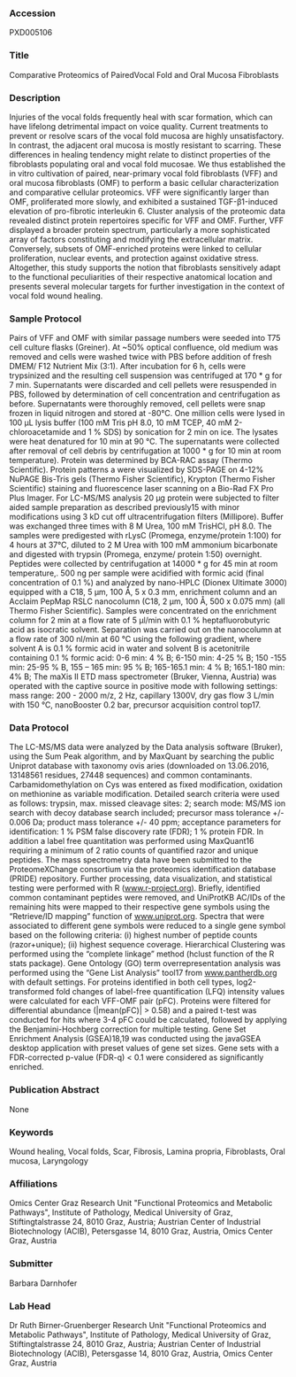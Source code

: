 ### Accession
PXD005106

### Title
Comparative Proteomics of PairedVocal Fold and Oral Mucosa Fibroblasts

### Description
Injuries of the vocal folds frequently heal with scar formation, which can have lifelong detrimental impact on voice quality. Current treatments to prevent or resolve scars of the vocal fold mucosa are highly unsatisfactory. In contrast, the adjacent oral mucosa is mostly resistant to scarring. These differences in healing tendency might relate to distinct properties of the fibroblasts populating oral and vocal fold mucosae. We thus established the in vitro cultivation of paired, near-primary vocal fold fibroblasts (VFF) and oral mucosa fibroblasts (OMF) to perform a basic cellular characterization and comparative cellular proteomics. VFF were significantly larger than OMF, proliferated more slowly, and exhibited a sustained TGF-β1-induced elevation of pro-fibrotic interleukin 6. Cluster analysis of the proteomic data revealed distinct protein repertoires specific for VFF and OMF. Further, VFF displayed a broader protein spectrum, particularly a more sophisticated array of factors constituting and modifying the extracellular matrix. Conversely, subsets of OMF-enriched proteins were linked to cellular proliferation, nuclear events, and protection against oxidative stress. Altogether, this study supports the notion that fibroblasts sensitively adapt to the functional peculiarities of their respective anatomical location and presents several molecular targets for further investigation in the context of vocal fold wound healing.

### Sample Protocol
Pairs of VFF and OMF with similar passage numbers were seeded into T75 cell culture flasks (Greiner). At ~50% optical confluence, old medium was removed and cells were washed twice with PBS before addition of fresh DMEM/ F12 Nutrient Mix (3:1). After incubation for 6 h, cells were trypsinized and the resulting cell suspension was centrifuged at 170 * g for 7 min. Supernatants were discarded and cell pellets were resuspended in PBS, followed by determination of cell concentration and centrifugation as before. Supernatants were thoroughly removed, cell pellets were snap frozen in liquid nitrogen and stored at -80°C. One million cells were lysed in 100 µL lysis buffer (100 mM Tris pH 8.0, 10 mM TCEP, 40 mM 2-chloroacetamide and 1 % SDS) by sonication for 2 min on ice. The lysates were heat denatured for 10 min at 90 °C. The supernatants were collected after removal of cell debris by centrifugation at 1000 * g for 10 min at room temperature). Protein was determined by BCA-RAC assay (Thermo Scientific). Protein patterns a were visualized by SDS-PAGE on 4-12% NuPAGE Bis-Tris gels (Thermo Fisher Scientific), Krypton (Thermo Fisher Scientific) staining and fluorescence laser scanning on a Bio-Rad FX Pro Plus Imager. For LC-MS/MS analysis 20 µg protein were subjected to filter aided sample preparation as described previously15 with minor modifications using 3 kD cut off ultracentrifugation filters (Millipore). Buffer was exchanged three times with 8 M Urea, 100 mM TrisHCl, pH 8.0. The samples were predigested with rLysC (Promega, enzyme/protein 1:100) for 4 hours at 37°C, diluted to 2 M Urea with 100 mM ammonium bicarbonate and digested with trypsin (Promega, enzyme/ protein 1:50) overnight. Peptides were collected by centrifugation at 14000 * g for 45 min at room temperature,. 500 ng per sample were acidified with formic acid (final concentration of 0.1 %) and analyzed by nano-HPLC (Dionex Ultimate 3000) equipped with a C18, 5 µm, 100 Å, 5 x 0.3 mm, enrichment column and an Acclaim PepMap RSLC nanocolumn (C18, 2 µm, 100 Å, 500 x 0.075 mm) (all Thermo Fisher Scientific). Samples were concentrated on the enrichment column for 2 min at a flow rate of 5 µl/min with 0.1 % heptafluorobutyric acid as isocratic solvent. Separation was carried out on the nanocolumn at a flow rate of 300 nl/min at 60 °C using the following gradient, where solvent A is 0.1 % formic acid in water and solvent B is acetonitrile containing 0.1 % formic acid: 0-6 min: 4 % B; 6-150 min: 4-25 % B; 150 -155 min: 25-95 % B, 155 – 165 min: 95 % B; 165-165.1 min: 4 % B; 165.1-180 min: 4% B; The maXis II ETD mass spectrometer (Bruker, Vienna, Austria) was operated with the captive source in positive mode with following settings: mass range: 200 - 2000 m/z, 2 Hz, capillary 1300V, dry gas flow 3 L/min with 150 °C, nanoBooster 0.2 bar, precursor acquisition control top17.

### Data Protocol
The LC-MS/MS data were analyzed by the Data analysis software (Bruker), using the Sum Peak algorithm, and by MaxQuant by searching the public Uniprot database with taxonomy ovis aries (downloaded on 13.06.2016, 13148561 residues, 27448 sequences) and common contaminants. Carbamidomethylation on Cys was entered as fixed modification, oxidation on methionine as variable modification. Detailed search criteria were used as follows: trypsin, max. missed cleavage sites: 2; search mode: MS/MS ion search with decoy database search included; precursor mass tolerance +/- 0.006 Da; product mass tolerance +/- 40 ppm; acceptance parameters for identification: 1 % PSM false discovery rate (FDR); 1 % protein FDR. In addition a label free quantitation was performed using MaxQuant16 requiring a minimum of 2 ratio counts of quantified razor and unique peptides. The mass spectrometry data have been submitted to the ProteomeXChange consortium via the proteomics identification database (PRIDE) repository. Further processing, data visualization, and statistical testing were performed with R (www.r-project.org). Briefly, identified common contaminant peptides were removed, and UniProtKB AC/IDs of the remaining hits were mapped to their respective gene symbols using the “Retrieve/ID mapping” function of www.uniprot.org. Spectra that were associated to different gene symbols were reduced to a single gene symbol based on the following criteria: (i) highest number of peptide counts (razor+unique); (ii) highest sequence coverage. Hierarchical Clustering was performed using the “complete linkage” method (hclust function of the R stats package). Gene Ontology (GO) term overrepresentation analysis was performed using the “Gene List Analysis” tool17 from www.pantherdb.org with default settings. For proteins identified in both cell types, log2-transformed fold changes of label-free quantification (LFQ) intensity values were calculated for each VFF-OMF pair (pFC). Proteins were filtered for differential abundance (|mean(pFC)| > 0.58) and a paired t-test was conducted for hits where 3-4 pFC could be calculated, followed by applying the Benjamini-Hochberg correction for multiple testing. Gene Set Enrichment Analysis (GSEA)18,19 was  conducted using the javaGSEA desktop application with preset values of gene set sizes. Gene sets with a FDR-corrected p-value (FDR-q) < 0.1 were considered as significantly enriched.

### Publication Abstract
None

### Keywords
Wound healing, Vocal folds, Scar, Fibrosis, Lamina propria, Fibroblasts, Oral mucosa, Laryngology

### Affiliations
Omics Center Graz
Research Unit "Functional Proteomics and Metabolic Pathways", Institute of Pathology, Medical University of Graz, Stiftingtalstrasse 24, 8010 Graz, Austria; Austrian Center of Industrial Biotechnology (ACIB), Petersgasse 14, 8010 Graz, Austria, Omics Center Graz, Austria

### Submitter
Barbara Darnhofer

### Lab Head
Dr Ruth Birner-Gruenberger
Research Unit "Functional Proteomics and Metabolic Pathways", Institute of Pathology, Medical University of Graz, Stiftingtalstrasse 24, 8010 Graz, Austria; Austrian Center of Industrial Biotechnology (ACIB), Petersgasse 14, 8010 Graz, Austria, Omics Center Graz, Austria


